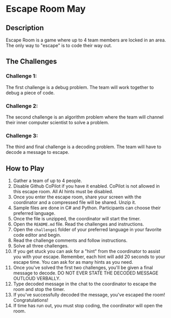 # Escape Room May

## Description

Escape Room is a game where up to 4 team members are locked in an area. The only way to "escape" is to code their way out.

## The Challenges

### Challenge 1:

The first challenge is a debug problem. The team will work together to debug a piece of code.

### Challenge 2:

The second challenge is an algorithm problem where the team will channel their inner computer scientist to solve a problem.

### Challenge 3:

The third and final challenge is a decoding problem. The team will have to decode a message to escape.

## How to Play

1. Gather a team of up to 4 people.
1. Disable Github CoPilot if you have it enabled. CoPilot is not allowed in this escape room. All AI hints must be disabled.
1. Once you enter the escape room, share your screen with the coordinator and a compressed file will be shared. Unzip it.
1. Sample files are done in C# and Python. Participants can choose their preferred language.
1. Once the file is unzipped, the coordinator will start the timer.
1. Open the `README.md` file. Read the challenges and instructions.
1. Open the `challenge1` folder of your preferred language in your favorite code editor and begin.
1. Read the challenge comments and follow instructions.
1. Solve all three challenges.
1. If you get stuck you can ask for a "hint" from the coordinator to assist you with your escape. Remember, each hint will add 20 seconds to your escape time. You can ask for as many hints as you need.
1. Once you've solved the first two challenges, you'll be given a final message to decode. DO NOT EVER STATE THE DECODED MESSAGE OUTLOUD VERBALLY.
1. Type decoded message in the chat to the coordinator to escape the room and stop the timer.
1. If you've successfully decoded the message, you've escaped the room! Congratulations!
1. If time has run out, you must stop coding, the coordinator will open the room.
